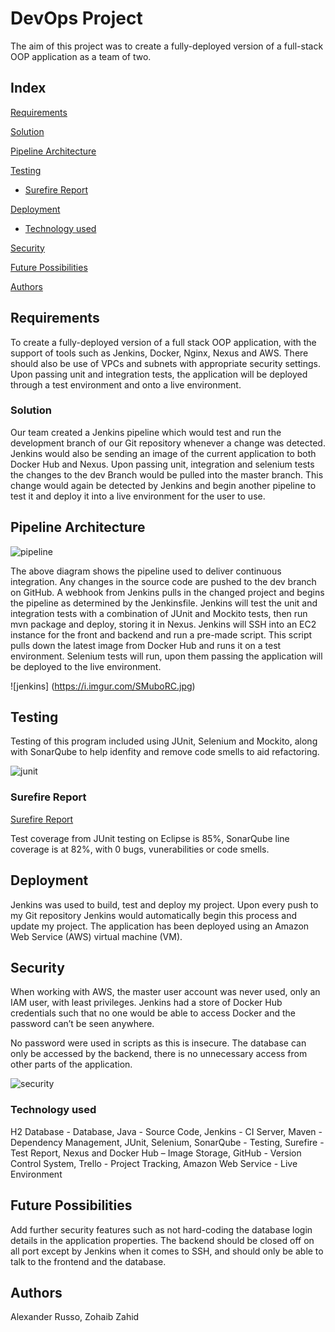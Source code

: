# DevOps Project

The aim of this project was to create a fully-deployed version of a full-stack OOP application as a team of two. 

## Index

[Requirements](#requirements)

[Solution](#solution)

[Pipeline Architecture](#architecture)

[Testing](#testing)
* [Surefire Report](#surefire)

[Deployment](#deployment)
* [Technology used](#technology)

[Security](#security)

[Future Possibilities](#future)

[Authors](#author)

<a name="requirements"></a>
## Requirements

To create a fully-deployed version of a full stack OOP application, with the support of tools such as Jenkins, Docker, Nginx, Nexus and AWS. There should also be use of VPCs and subnets with appropriate security settings. Upon passing unit and integration tests, the application will be deployed through a test environment and onto a live environment.

<a name="solution"></a>
### Solution

Our team created a Jenkins pipeline which would test and run the development branch of our Git repository whenever a change was detected. Jenkins would also be sending an image of the current application to both Docker Hub and Nexus. Upon passing unit, integration and selenium tests the changes to the dev Branch would be pulled into the master branch. This change would again be detected by Jenkins and begin another pipeline to test it and deploy it into a live environment for the user to use.

<a name="architecture"></a>
## Pipeline Architecture

![pipeline](https://i.imgur.com/gNwsccQ.jpg) 

The above diagram shows the pipeline used to deliver continuous integration. Any changes in the source code are pushed to the dev branch on GitHub. A webhook from Jenkins pulls in the changed project and begins the pipeline as determined by the Jenkinsfile. Jenkins will test the unit and integration tests with a combination of JUnit and Mockito tests, then run mvn package and deploy, storing it in Nexus. Jenkins will SSH into an EC2 instance for the front and backend and run a pre-made script. This script pulls down the latest image from Docker Hub and runs it on a test environment. Selenium tests will run, upon them passing the application will be deployed to the live environment. 

![jenkins] (https://i.imgur.com/SMuboRC.jpg)


<a name="testing"></a>
## Testing

Testing of this program included using JUnit, Selenium and Mockito, along with SonarQube to help idenfity and remove code smells to aid refactoring.

![junit](https://i.imgur.com/Q9ym4cZ.png)

<a name="surefire"></a>
### Surefire Report

[Surefire Report](./Surefire.pdf)

Test coverage from JUnit testing on Eclipse is 85%, SonarQube line coverage is at 82%, with 0 bugs, vunerabilities or code smells.

<a name="deployment"></a>
## Deployment 

Jenkins was used to build, test and deploy my project. Upon every push to my Git repository Jenkins would automatically begin this process and update my project. The application has been deployed using an Amazon Web Service (AWS) virtual machine (VM).

<a name=”security”></a>
## Security

When working with AWS, the master user account was never used, only an IAM user, with least privileges. Jenkins had a store of Docker Hub credentials such that no one would be able to access Docker and the password can’t be seen anywhere. 

No password were used in scripts as this is insecure. The database can only be accessed by the backend, there is no unnecessary access from other parts of the application.

![security](https://i.imgur.com/rGTWkKS.png)

<a name="technology"></a>
### Technology used

H2 Database - Database,
Java - Source Code,
Jenkins - CI Server,
Maven - Dependency Management,
JUnit, Selenium, SonarQube - Testing,
Surefire - Test Report,
Nexus and Docker Hub – Image Storage,
GitHub - Version Control System,
Trello - Project Tracking,
Amazon Web Service - Live Environment


<a name="future"></a>
## Future Possibilities

Add further security features such as not hard-coding the database login details in the application properties. The backend should be closed off on all port except by Jenkins when it comes to SSH, and should only be able to talk to the frontend and the database.

<a name="author"></a>
## Authors
Alexander Russo,
Zohaib Zahid

